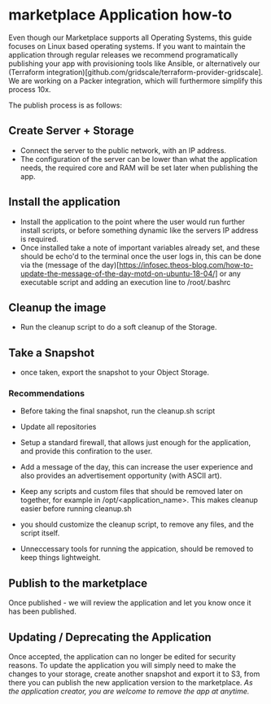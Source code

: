 # marketplace Application how-to

Even though our Marketplace supports all Operating Systems, this guide focuses on Linux based operating systems. If you want to maintain the application through regular releases we recommend programatically publishing your app with provisioning tools like Ansible, or alternatively our (Terraform integration)[github.com/gridscale/terraform-provider-gridscale]. We are working on a Packer integration, which will furthermore simplify this process 10x.

The publish process is as follows:

## Create Server + Storage

- Connect the server to the public network, with an IP address.
- The configuration of the server can be lower than what the application needs, the required core and RAM will be set later when publishing the app.

## Install the application

- Install the application to the point where the user would run further install scripts, or before something dynamic like the servers IP address is required.
- Once installed take a note of important variables already set, and these should be echo'd to the terminal once the user logs in, this can be done via the (message of the day)[https://infosec.theos-blog.com/how-to-update-the-message-of-the-day-motd-on-ubuntu-18-04/] or any executable script and adding an execution line to /root/.bashrc

## Cleanup the image

- Run the cleanup script to do a soft cleanup of the Storage.

## Take a Snapshot

- once taken, export the snapshot to your Object Storage.

### Recommendations

- Before taking the final snapshot, run the cleanup.sh script

- Update all repositories 

- Setup a standard firewall, that allows just enough for the application, and provide this confiration to the user.

- Add a message of the day, this can increase the user experience and also provides an advertisement opportunity (with ASCII art).

- Keep any scripts and custom files that should be removed later on together, for example in /opt/<application_name>. This makes cleanup easier before running cleanup.sh

- you should customize the cleanup script, to remove any files, and the script itself.

- Unneccessary tools for running the appication, should be removed to keep things lightweight.

## Publish to the marketplace

Once published - we will review the application and let you know once it has been published.

## Updating / Deprecating the Application

Once accepted, the application can no longer be edited for security reasons. To update the application you will simply need to make the changes to your storage, create another snapshot and export it to S3, from there you can publish the new application version to the marketplace. *As the application creator, you are welcome to remove the app at anytime.*
